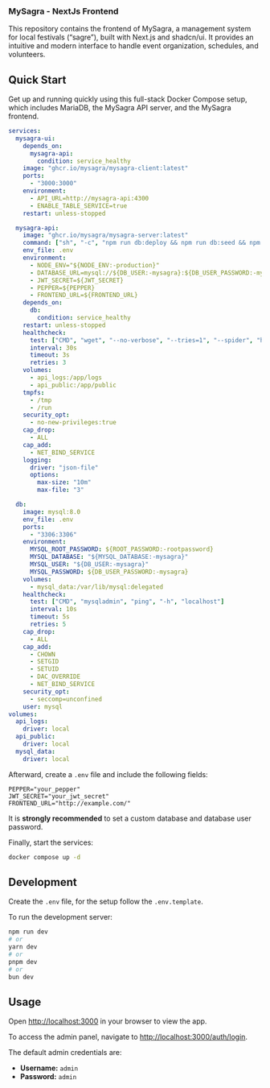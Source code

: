 ### MySagra - NextJs Frontend

This repository contains the frontend of MySagra, a management system for local festivals (“sagre”), built with Next.js and shadcn/ui. It provides an intuitive and modern interface to handle event organization, schedules, and volunteers.

## Quick Start

Get up and running quickly using this full-stack Docker Compose setup, which includes MariaDB, the MySagra API server, and the MySagra frontend.

```yaml
services:
  mysagra-ui:
    depends_on:
      mysagra-api:
        condition: service_healthy
    image: "ghcr.io/mysagra/mysagra-client:latest"
    ports:
      - "3000:3000"
    environment:
      - API_URL=http://mysagra-api:4300
      - ENABLE_TABLE_SERVICE=true
    restart: unless-stopped

  mysagra-api:
    image: "ghcr.io/mysagra/mysagra-server:latest"
    command: ["sh", "-c", "npm run db:deploy && npm run db:seed && npm start"]
    env_file: .env
    environment:
      - NODE_ENV="${NODE_ENV:-production}"
      - DATABASE_URL=mysql://${DB_USER:-mysagra}:${DB_USER_PASSWORD:-mysagra}@db:3306/${MYSQL_DATABASE:-mysagra}
      - JWT_SECRET=${JWT_SECRET}
      - PEPPER=${PEPPER}
      - FRONTEND_URL=${FRONTEND_URL}
    depends_on:
      db:
        condition: service_healthy
    restart: unless-stopped
    healthcheck:
      test: ["CMD", "wget", "--no-verbose", "--tries=1", "--spider", "http://localhost:4300/health"]
      interval: 30s
      timeout: 3s
      retries: 3
    volumes:
      - api_logs:/app/logs
      - api_public:/app/public
    tmpfs:
      - /tmp
      - /run
    security_opt:
      - no-new-privileges:true
    cap_drop:
      - ALL
    cap_add:
      - NET_BIND_SERVICE
    logging:
      driver: "json-file"
      options:
        max-size: "10m"
        max-file: "3"

  db:
    image: mysql:8.0
    env_file: .env
    ports:
      - "3306:3306"
    environment:
      MYSQL_ROOT_PASSWORD: ${ROOT_PASSWORD:-rootpassword}
      MYSQL_DATABASE: "${MYSQL_DATABASE:-mysagra}"
      MYSQL_USER: "${DB_USER:-mysagra}"
      MYSQL_PASSWORD: ${DB_USER_PASSWORD:-mysagra}
    volumes:
      - mysql_data:/var/lib/mysql:delegated
    healthcheck:
      test: ["CMD", "mysqladmin", "ping", "-h", "localhost"]
      interval: 10s
      timeout: 5s
      retries: 5
    cap_drop:
      - ALL
    cap_add:
      - CHOWN
      - SETGID
      - SETUID
      - DAC_OVERRIDE
      - NET_BIND_SERVICE
    security_opt:
      - seccomp=unconfined
    user: mysql
volumes:
  api_logs:
    driver: local
  api_public:
    driver: local
  mysql_data:
    driver: local
```

Afterward, create a `.env` file and include the following fields:

```env
PEPPER="your_pepper"
JWT_SECRET="your_jwt_secret"
FRONTEND_URL="http://example.com/"
```

It is **strongly recommended** to set a custom database and database user password.

Finally, start the services:

```bash
docker compose up -d
```

## Development

Create the `.env` file, for the setup follow the `.env.template`.

To run the development server:

```bash
npm run dev
# or
yarn dev
# or
pnpm dev
# or
bun dev
```

## Usage

Open [http://localhost:3000](http://localhost:3000) in your browser to view the app.

To access the admin panel, navigate to [http://localhost:3000/auth/login](http://localhost:3000/auth/login).

The default admin credentials are:
- **Username:** `admin`
- **Password:** `admin`
